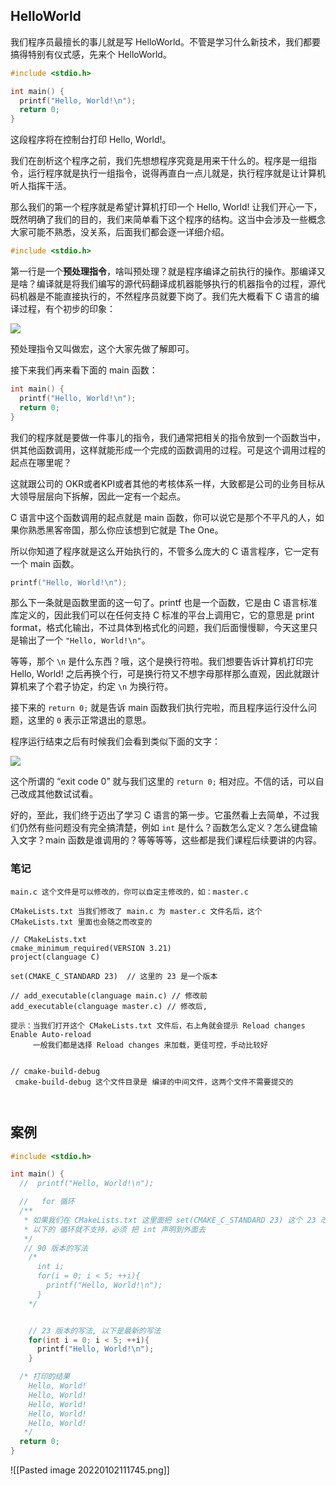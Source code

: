 ## HelloWorld

我们程序员最擅长的事儿就是写 HelloWorld。不管是学习什么新技术，我们都要搞得特别有仪式感，先来个 HelloWorld。

```c
#include <stdio.h>

int main() {
  printf("Hello, World!\n");
  return 0;
}
```

这段程序将在控制台打印 Hello, World!。

我们在剖析这个程序之前，我们先想想程序究竟是用来干什么的。程序是一组指令，运行程序就是执行一组指令，说得再直白一点儿就是，执行程序就是让计算机听人指挥干活。

那么我们的第一个程序就是希望计算机打印一个 Hello, World! 让我们开心一下，既然明确了我们的目的，我们来简单看下这个程序的结构。这当中会涉及一些概念大家可能不熟悉，没关系，后面我们都会逐一详细介绍。

```c
#include <stdio.h>
```

第一行是一个**预处理指令**，啥叫预处理？就是程序编译之前执行的操作。那编译又是啥？编译就是将我们编写的源代码翻译成机器能够执行的机器指令的过程，源代码机器是不能直接执行的，不然程序员就要下岗了。我们先大概看下 C 语言的编译过程，有个初步的印象：

![](https://kotlinblog-1251218094.costj.myqcloud.com/08ee47c0-6860-4060-97fb-266424b744c0/media/2020-06-30-07-14-09.png)

预处理指令又叫做宏，这个大家先做了解即可。

接下来我们再来看下面的 main 函数：

```c
int main() {
  printf("Hello, World!\n");
  return 0;
}
```

我们的程序就是要做一件事儿的指令，我们通常把相关的指令放到一个函数当中，供其他函数调用，这样就能形成一个完成的函数调用的过程。可是这个调用过程的起点在哪里呢？

这就跟公司的 OKR或者KPI或者其他的考核体系一样，大致都是公司的业务目标从大领导层层向下拆解，因此一定有一个起点。

C 语言中这个函数调用的起点就是 main 函数，你可以说它是那个不平凡的人，如果你熟悉黑客帝国，那么你应该想到它就是 The One。

所以你知道了程序就是这么开始执行的，不管多么庞大的 C 语言程序，它一定有一个 main 函数。

```c
printf("Hello, World!\n");
```

那么下一条就是函数里面的这一句了。printf 也是一个函数，它是由 C 语言标准库定义的，因此我们可以在任何支持 C 标准的平台上调用它，它的意思是 print format，格式化输出，不过具体到格式化的问题，我们后面慢慢聊，今天这里只是输出了一个 `"Hello, World!\n"`。

等等，那个 `\n` 是什么东西？哦，这个是换行符啦。我们想要告诉计算机打印完 Hello, World! 之后再换个行，可是换行符又不想字母那样那么直观，因此就跟计算机来了个君子协定，约定 `\n` 为换行符。

接下来的 `return 0;` 就是告诉 main 函数我们执行完啦，而且程序运行没什么问题，这里的 `0` 表示正常退出的意思。

程序运行结束之后有时候我们会看到类似下面的文字：

![](https://kotlinblog-1251218094.costj.myqcloud.com/08ee47c0-6860-4060-97fb-266424b744c0/media/2020-06-30-07-27-09.png)

这个所谓的 “exit code 0” 就与我们这里的 `return 0;` 相对应。不信的话，可以自己改成其他数试试看。

好的，至此，我们终于迈出了学习 C 语言的第一步。它虽然看上去简单，不过我们仍然有些问题没有完全搞清楚，例如 `int` 是什么？函数怎么定义？怎么键盘输入文字？main 函数是谁调用的？等等等等，这些都是我们课程后续要讲的内容。


### 笔记 
```
main.c 这个文件是可以修改的，你可以自定主修改的，如：master.c

CMakeLists.txt 当我们修改了 main.c 为 master.c 文件名后，这个 CMakeLists.txt 里面也会随之而改变的

// CMakeLists.txt
cmake_minimum_required(VERSION 3.21)
project(clanguage C)

set(CMAKE_C_STANDARD 23)  // 这里的 23 是一个版本

// add_executable(clanguage main.c) // 修改前
add_executable(clanguage master.c) // 修改后, 

提示：当我们打开这个 CMakeLists.txt 文件后，右上角就会提示 Reload changes Enable Auto-reload 
     一般我们都是选择 Reload changes 来加载，更佳可控，手动比较好
     
     
// cmake-build-debug
 cmake-build-debug 这个文件目录是 编译的中间文件，这两个文件不需要提交的     

    

```

## 案例
```c
#include <stdio.h>

int main() {
  //  printf("Hello, World!\n");

  //   for 循环
  /**
   * 如果我们在 CMakeLists.txt 这里面把 set(CMAKE_C_STANDARD 23) 这个 23 改成 90 的话
   * 以下的 循环就不支持，必须 把 int 声明到外面去
   */
   // 90 版本的写法
    /*
      int i;
      for(i = 0; i < 5; ++i){
        printf("Hello, World!\n");
      }
    */


    // 23 版本的写法, 以下是最新的写法
    for(int i = 0; i < 5; ++i){
      printf("Hello, World!\n");
    }

  /* 打印的结果
    Hello, World!
    Hello, World!
    Hello, World!
    Hello, World!
    Hello, World!
   */
  return 0;
}

```

![[Pasted image 20220102111745.png]]